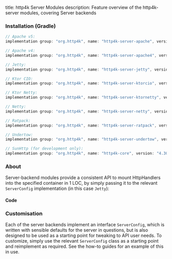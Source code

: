 title: http4k Server Modules
description: Feature overview of the http4k-server modules, covering Server backends

### Installation (Gradle)

```groovy
// Apache v5: 
implementation group: "org.http4k", name: "http4k-server-apache", version: "4.30.2.1"

// Apache v4: 
implementation group: "org.http4k", name: "http4k-server-apache4", version: "4.30.2.1"

// Jetty: 
implementation group: "org.http4k", name: "http4k-server-jetty", version: "4.30.2.1"

// Ktor CIO: 
implementation group: "org.http4k", name: "http4k-server-ktorcio", version: "4.30.2.1"

// Ktor Netty: 
implementation group: "org.http4k", name: "http4k-server-ktornetty", version: "4.30.2.1"

// Netty: 
implementation group: "org.http4k", name: "http4k-server-netty", version: "4.30.2.1"

// Ratpack: 
implementation group: "org.http4k", name: "http4k-server-ratpack", version: "4.30.2.1"

// Undertow: 
implementation group: "org.http4k", name: "http4k-server-undertow", version: "4.30.2.1"

// SunHttp (for development only): 
implementation group: "org.http4k", name: "http4k-core", version: "4.30.2.1"
```

### About
Server-backend modules provide a consistent API to mount HttpHandlers into the specified container in 1 LOC, by 
simply passing it to the relevant `ServerConfig` implementation (in this case `Jetty`):

#### Code [<img class="octocat"/>](https://github.com/http4k/http4k/blob/master/src/docs/guide/reference/servers/example_http.kt)

<script src="https://gist-it.appspot.com/https://github.com/http4k/http4k/blob/master/src/docs/guide/reference/servers/example_http.kt"></script>

### Customisation
Each of the server backends implement an interface `ServerConfig`, which is written with sensible defaults for the server in questions, 
but is also designed to be used as a starting point for tweaking to API user needs. To customize, simply use the relevant `ServerConfig` 
class as a starting point and reimplement as required. See the how-to guides for an example of this in use.
